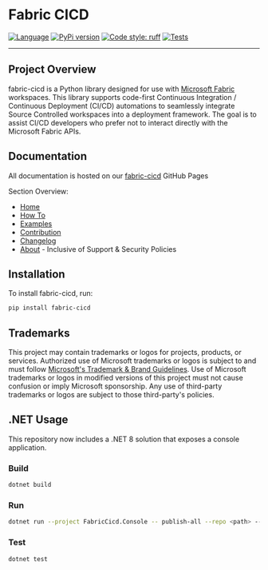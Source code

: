 # Fabric CICD

[![Language](https://img.shields.io/badge/language-Python-blue.svg)](https://www.python.org/)
[![PyPi version](https://badgen.net/pypi/v/fabric-cicd/)](https://pypi.org/project/fabric-cicd)
[![Code style: ruff](https://img.shields.io/badge/code%20style-ruff-000000.svg)](https://github.com/charliermarsh/ruff)
[![Tests](https://img.shields.io/github/actions/workflow/status/microsoft/fabric-cicd/unit-test.yml?logo=github&label=tests&branch=main)](https://github.com/microsoft/fabric-cicd/actions/workflows/unit-test.yml)

---

## Project Overview

fabric-cicd is a Python library designed for use with [Microsoft Fabric](https://learn.microsoft.com/en-us/fabric/) workspaces. This library supports code-first Continuous Integration / Continuous Deployment (CI/CD) automations to seamlessly integrate Source Controlled workspaces into a deployment framework. The goal is to assist CI/CD developers who prefer not to interact directly with the Microsoft Fabric APIs.

## Documentation

All documentation is hosted on our [fabric-cicd](https://microsoft.github.io/fabric-cicd/) GitHub Pages

Section Overview:

-   [Home](https://microsoft.github.io/fabric-cicd/latest/)
-   [How To](https://microsoft.github.io/fabric-cicd/latest/how_to/)
-   [Examples](https://microsoft.github.io/fabric-cicd/latest/example/)
-   [Contribution](https://microsoft.github.io/fabric-cicd/latest/contribution/)
-   [Changelog](https://microsoft.github.io/fabric-cicd/latest/changelog/)
-   [About](https://microsoft.github.io/fabric-cicd/latest/help/) - Inclusive of Support & Security Policies

## Installation

To install fabric-cicd, run:

```bash
pip install fabric-cicd
```

## Trademarks

This project may contain trademarks or logos for projects, products, or services. Authorized use of Microsoft trademarks or logos is subject to and must follow [Microsoft's Trademark & Brand Guidelines](https://www.microsoft.com/en-us/legal/intellectualproperty/trademarks/usage/general). Use of Microsoft trademarks or logos in modified versions of this project must not cause confusion or imply Microsoft sponsorship. Any use of third-party trademarks or logos are subject to those third-party's policies.

## .NET Usage

This repository now includes a .NET 8 solution that exposes a console application.

### Build

```bash
dotnet build
```

### Run

```bash
dotnet run --project FabricCicd.Console -- publish-all --repo <path> --workspace-id <id> --items Notebook
```

### Test

```bash
dotnet test
```
